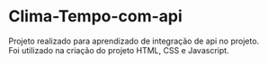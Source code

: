 # Clima-Tempo-com-api

Projeto realizado para aprendizado de integração de api no projeto.<br>
Foi utilizado na criação do projeto HTML, CSS e Javascript.

<img scr="img/clima-tempo.png">
